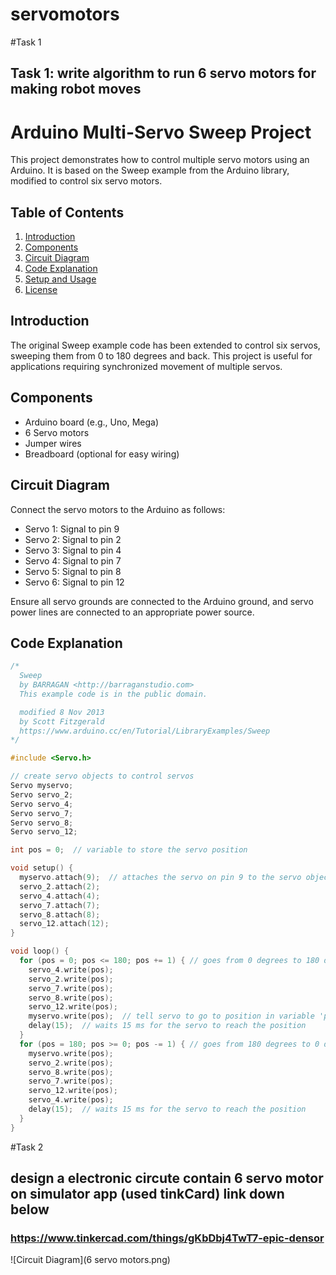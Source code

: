 # servomotors

#Task 1

## Task 1: write algorithm to run 6 servo motors for making robot moves 

# Arduino Multi-Servo Sweep Project

This project demonstrates how to control multiple servo motors using an Arduino. It is based on the Sweep example from the Arduino library, modified to control six servo motors.

## Table of Contents
1. [Introduction](#introduction)
2. [Components](#components)
3. [Circuit Diagram](#circuit-diagram)
4. [Code Explanation](#code-explanation)
5. [Setup and Usage](#setup-and-usage)
6. [License](#license)

## Introduction
The original Sweep example code has been extended to control six servos, sweeping them from 0 to 180 degrees and back. This project is useful for applications requiring synchronized movement of multiple servos.

## Components
- Arduino board (e.g., Uno, Mega)
- 6 Servo motors
- Jumper wires
- Breadboard (optional for easy wiring)

## Circuit Diagram
Connect the servo motors to the Arduino as follows:
- Servo 1: Signal to pin 9
- Servo 2: Signal to pin 2
- Servo 3: Signal to pin 4
- Servo 4: Signal to pin 7
- Servo 5: Signal to pin 8
- Servo 6: Signal to pin 12

Ensure all servo grounds are connected to the Arduino ground, and servo power lines are connected to an appropriate power source.

## Code Explanation

```cpp
/*
  Sweep
  by BARRAGAN <http://barraganstudio.com>
  This example code is in the public domain.

  modified 8 Nov 2013
  by Scott Fitzgerald
  https://www.arduino.cc/en/Tutorial/LibraryExamples/Sweep
*/

#include <Servo.h>

// create servo objects to control servos
Servo myservo;
Servo servo_2;
Servo servo_4;
Servo servo_7;
Servo servo_8;
Servo servo_12;

int pos = 0;  // variable to store the servo position

void setup() {
  myservo.attach(9);  // attaches the servo on pin 9 to the servo object
  servo_2.attach(2);
  servo_4.attach(4);
  servo_7.attach(7);
  servo_8.attach(8);
  servo_12.attach(12);
}

void loop() {
  for (pos = 0; pos <= 180; pos += 1) { // goes from 0 degrees to 180 degrees
    servo_4.write(pos);
    servo_2.write(pos);
    servo_7.write(pos);
    servo_8.write(pos);
    servo_12.write(pos);
    myservo.write(pos);  // tell servo to go to position in variable 'pos'
    delay(15);  // waits 15 ms for the servo to reach the position
  }
  for (pos = 180; pos >= 0; pos -= 1) { // goes from 180 degrees to 0 degrees
    myservo.write(pos);
    servo_2.write(pos);
    servo_8.write(pos);
    servo_7.write(pos);
    servo_12.write(pos);
    servo_4.write(pos);
    delay(15);  // waits 15 ms for the servo to reach the position
  }
}
```
#Task 2
## design a electronic circute contain 6 servo motor on simulator app (used tinkCard) link down below 
### https://www.tinkercad.com/things/gKbDbj4TwT7-epic-densor


![Circuit Diagram](6 servo motors.png)

